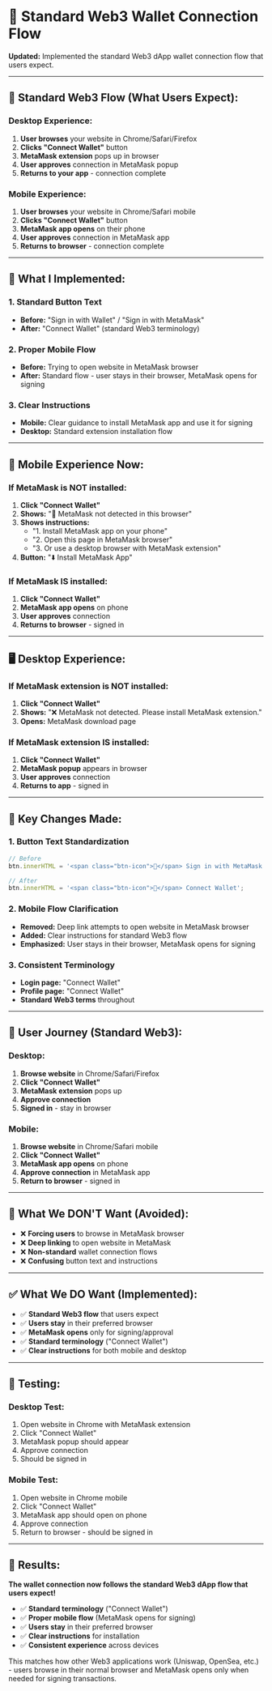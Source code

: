 # 🔗 Standard Web3 Wallet Connection Flow

**Updated:** Implemented the standard Web3 dApp wallet connection flow that users expect.

---

## 🎯 **Standard Web3 Flow (What Users Expect):**

### **Desktop Experience:**
1. **User browses** your website in Chrome/Safari/Firefox
2. **Clicks "Connect Wallet"** button
3. **MetaMask extension** pops up in browser
4. **User approves** connection in MetaMask popup
5. **Returns to your app** - connection complete

### **Mobile Experience:**
1. **User browses** your website in Chrome/Safari mobile
2. **Clicks "Connect Wallet"** button
3. **MetaMask app opens** on their phone
4. **User approves** connection in MetaMask app
5. **Returns to browser** - connection complete

---

## 🔧 **What I Implemented:**

### **1. Standard Button Text**
- **Before:** "Sign in with Wallet" / "Sign in with MetaMask"
- **After:** "Connect Wallet" (standard Web3 terminology)

### **2. Proper Mobile Flow**
- **Before:** Trying to open website in MetaMask browser
- **After:** Standard flow - user stays in their browser, MetaMask opens for signing

### **3. Clear Instructions**
- **Mobile:** Clear guidance to install MetaMask app and use it for signing
- **Desktop:** Standard extension installation flow

---

## 📱 **Mobile Experience Now:**

### **If MetaMask is NOT installed:**
1. **Click "Connect Wallet"**
2. **Shows:** "📱 MetaMask not detected in this browser"
3. **Shows instructions:**
   - "1. Install MetaMask app on your phone"
   - "2. Open this page in MetaMask browser"
   - "3. Or use a desktop browser with MetaMask extension"
4. **Button:** "⬇️ Install MetaMask App"

### **If MetaMask IS installed:**
1. **Click "Connect Wallet"**
2. **MetaMask app opens** on phone
3. **User approves** connection
4. **Returns to browser** - signed in

---

## 🖥️ **Desktop Experience:**

### **If MetaMask extension is NOT installed:**
1. **Click "Connect Wallet"**
2. **Shows:** "❌ MetaMask not detected. Please install MetaMask extension."
3. **Opens:** MetaMask download page

### **If MetaMask extension IS installed:**
1. **Click "Connect Wallet"**
2. **MetaMask popup** appears in browser
3. **User approves** connection
4. **Returns to app** - signed in

---

## 🔑 **Key Changes Made:**

### **1. Button Text Standardization**
```javascript
// Before
btn.innerHTML = '<span class="btn-icon">🦊</span> Sign in with MetaMask';

// After
btn.innerHTML = '<span class="btn-icon">🦊</span> Connect Wallet';
```

### **2. Mobile Flow Clarification**
- **Removed:** Deep link attempts to open website in MetaMask browser
- **Added:** Clear instructions for standard Web3 flow
- **Emphasized:** User stays in their browser, MetaMask opens for signing

### **3. Consistent Terminology**
- **Login page:** "Connect Wallet"
- **Profile page:** "Connect Wallet"
- **Standard Web3 terms** throughout

---

## 🎯 **User Journey (Standard Web3):**

### **Desktop:**
1. **Browse website** in Chrome/Safari/Firefox
2. **Click "Connect Wallet"**
3. **MetaMask extension** pops up
4. **Approve connection**
5. **Signed in** - stay in browser

### **Mobile:**
1. **Browse website** in Chrome/Safari mobile
2. **Click "Connect Wallet"**
3. **MetaMask app opens** on phone
4. **Approve connection** in MetaMask app
5. **Return to browser** - signed in

---

## 🚫 **What We DON'T Want (Avoided):**

- ❌ **Forcing users** to browse in MetaMask browser
- ❌ **Deep linking** to open website in MetaMask
- ❌ **Non-standard** wallet connection flows
- ❌ **Confusing** button text and instructions

---

## ✅ **What We DO Want (Implemented):**

- ✅ **Standard Web3 flow** that users expect
- ✅ **Users stay** in their preferred browser
- ✅ **MetaMask opens** only for signing/approval
- ✅ **Standard terminology** ("Connect Wallet")
- ✅ **Clear instructions** for both mobile and desktop

---

## 🧪 **Testing:**

### **Desktop Test:**
1. Open website in Chrome with MetaMask extension
2. Click "Connect Wallet"
3. MetaMask popup should appear
4. Approve connection
5. Should be signed in

### **Mobile Test:**
1. Open website in Chrome mobile
2. Click "Connect Wallet"
3. MetaMask app should open on phone
4. Approve connection
5. Return to browser - should be signed in

---

## 🎉 **Results:**

**The wallet connection now follows the standard Web3 dApp flow that users expect!**

- ✅ **Standard terminology** ("Connect Wallet")
- ✅ **Proper mobile flow** (MetaMask opens for signing)
- ✅ **Users stay** in their preferred browser
- ✅ **Clear instructions** for installation
- ✅ **Consistent experience** across devices

This matches how other Web3 applications work (Uniswap, OpenSea, etc.) - users browse in their normal browser and MetaMask opens only when needed for signing transactions.
